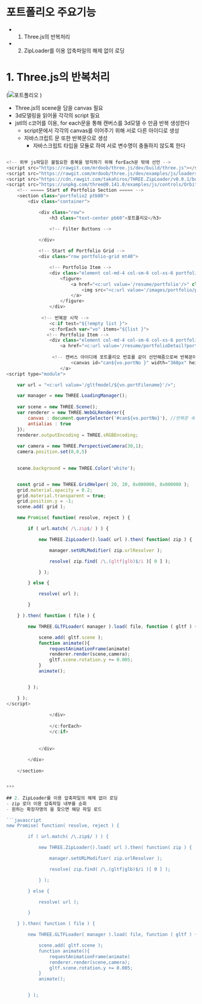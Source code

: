 # 포트폴리오 주요기능
- 1. Three.js의 반복처리   
- 2. ZipLoader를 이용 압축파일의 해제 없이 로딩  

# 1. Three.js의 반복처리

(![포트폴리오](https://user-images.githubusercontent.com/107232180/181446912-9f89db78-2bad-42a1-b547-31a5f5e465d9.png)
)   


- Three.js의 scene을 담을 canvas 필요
- 3d모델링을 읽어올 각각의 script 필요
- jstl의 c코어를 이용, for each문을 통해 캔버스를 3d모델 수 만큼 반복 생성한다
  - script문에서 각각의 canvas를 이어주기 위해 서로 다른 아이디로 생성
  - 자바스크립트 문 또한 반복문으로 생성
    - 자바스크립트 타입을 모듈로 하여 서로 변수명이 충돌하지 않도록 한다

```javascript

<!-- 외부 js파일은 불필요한 중복을 방지하기 위해 forEach문 밖에 선언 -->
<script src="https://rawgit.com/mrdoob/three.js/dev/build/three.js"></script>
<script src="https://rawgit.com/mrdoob/three.js/dev/examples/js/loaders/GLTFLoader.js"></script>
<script src="https://cdn.rawgit.com/takahirox/THREE.ZipLoader/v0.0.1/build/ziploader.min.js"></script>
<script src="https://unpkg.com/three@0.141.0/examples/js/controls/OrbitControls.js"></script>
    <!-- ===== Start of Portfolio Section ===== -->
    <section class="portfolio2 ptb80">
        <div class="container">

            <div class="row">
                <h3 class="text-center pb60">포트폴리오</h3>

                <!-- Filter Buttons -->
                
            </div>

            <!-- Start of Portfolio Grid -->
            <div class="row portfolio-grid mt40">

                <!-- Portfolio Item -->
                <div class="element col-md-4 col-sm-6 col-xs-6 portfolio-cat1">
                    <figure>
                        <a href="<c:url value='/resume/portfolio'/>" class="">
                            <img src="<c:url value='/images/portfolio/plus.png'/>" class="img-responsive" id="portfolio" alt="">
                        </a>
                    </figure>
                </div>
                
           	 <!-- 반복문 시작 -->
                <c:if test="${!empty list }">
                <c:forEach var="vo" items="${list }">
               <!-- Portfolio Item -->
                <div class="element col-md-4 col-sm-6 col-xs-6 portfolio-cat1">
                    <a href="<c:url value='/resume/portfolioDetail?portNo=${vo.portNo }'/>" class="">
		    
		    	 <!-- 캔버스 아이디에 포트폴리오 번호를 같이 선언해줌으로써 반복문이 돌때 서로 다른 아이디의 캔버스 생성 -->
                    	<canvas id="can${vo.portNo }" width="360px" height="360px" style="margin-bottom:0" class="img-responsive" id="portfolio"></canvas>
					</a>
<script type="module">

	var url = "<c:url value='/gltfmodel/${vo.portFilename}'/>";

	var manager = new THREE.LoadingManager();
	
	var scene = new THREE.Scene();
	var renderer = new THREE.WebGLRenderer({
		canvas : document.querySelector('#can${vo.portNo}'), //반복문 속에서 각각의 캔버스 매칭
		antialias : true
	});
	renderer.outputEncoding = THREE.sRGBEncoding;
	
	var camera = new THREE.PerspectiveCamera(30,1);
	camera.position.set(0,0,5)
	

	scene.background = new THREE.Color('white');


	const grid = new THREE.GridHelper( 20, 20, 0x000000, 0x000000 );
	grid.material.opacity = 0.2;
	grid.material.transparent = true;
	grid.position.y = -1;
	scene.add( grid );

	new Promise( function( resolve, reject ) {

		if ( url.match( /\.zip$/ ) ) {

			new THREE.ZipLoader().load( url ).then( function( zip ) {

				manager.setURLModifier( zip.urlResolver );

				resolve( zip.find( /\.(gltf|glb)$/i )[ 0 ] );

			} );

		} else {

			resolve( url );

		}

	} ).then( function ( file ) {

		new THREE.GLTFLoader( manager ).load( file, function ( gltf ) {

			scene.add( gltf.scene );
			function animate(){
				requestAnimationFrame(animate)
				renderer.render(scene,camera);
				gltf.scene.rotation.y += 0.005;
			}
			animate();


		} );

	} );
</script>
                    
                </div>
                
                </c:forEach>
                </c:if>
                
				
            </div> 
			
        </div>
                        
    </section>


***

## 2. ZipLoader를 이용 압축파일의 해제 없이 로딩
- zip 로더 이용 압축파일 내부를 순회
- 원하는 확장자명의 을 찾으면 해당 파일 로드

```javascript
new Promise( function( resolve, reject ) {

		if ( url.match( /\.zip$/ ) ) {

			new THREE.ZipLoader().load( url ).then( function( zip ) {

				manager.setURLModifier( zip.urlResolver );

				resolve( zip.find( /\.(gltf|glb)$/i )[ 0 ] );

			} );

		} else {

			resolve( url );

		}

	} ).then( function ( file ) {

		new THREE.GLTFLoader( manager ).load( file, function ( gltf ) {

			scene.add( gltf.scene );
			function animate(){
				requestAnimationFrame(animate)
				renderer.render(scene,camera);
				gltf.scene.rotation.y += 0.005;
			}
			animate();


		} );
```
